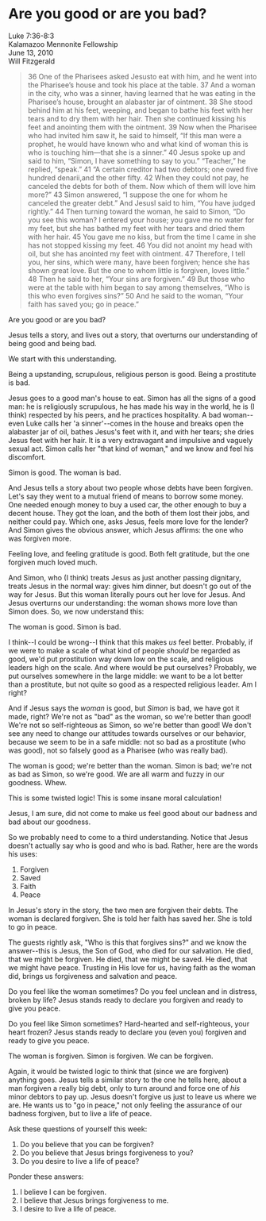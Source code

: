 # Are you good or are you bad? #
Luke 7:36-8:3  
Kalamazoo Mennonite Fellowship  
June 13, 2010  
Will Fitzgerald  

> 36 One of the Pharisees asked Jesus​to eat with him, and he went into the Pharisee’s house and took his place at the table. 37 And a woman in the city, who was a sinner, having learned that he was eating in the Pharisee’s house, brought an alabaster jar of ointment. 38 She stood behind him at his feet, weeping, and began to bathe his feet with her tears and to dry them with her hair. Then she continued kissing his feet and anointing them with the ointment. 39 Now when the Pharisee who had invited him saw it, he said to himself, “If this man were a prophet, he would have known who and what kind of woman this is who is touching him—that she is a sinner.” 40 Jesus spoke up and said to him, “Simon, I have something to say to you.” “Teacher,” he replied, “speak.” 41 “A certain creditor had two debtors; one owed five hundred denarii,​and the other fifty. 42 When they could not pay, he canceled the debts for both of them. Now which of them will love him more?” 43 Simon answered, “I suppose the one for whom he canceled the greater debt.” And Jesus​l​ said to him, “You have judged rightly.” 44 Then turning toward the woman, he said to Simon, “Do you see this woman? I entered your house; you gave me no water for my feet, but she has bathed my feet with her tears and dried them with her hair. 45 You gave me no kiss, but from the time I came in she has not stopped kissing my feet. 46 You did not anoint my head with oil, but she has anointed my feet with ointment. 47 Therefore, I tell you, her sins, which were many, have been forgiven; hence she has shown great love. But the one to whom little is forgiven, loves little.” 48 Then he said to her, “Your sins are forgiven.” 49 But those who were at the table with him began to say among themselves, “Who is this who even forgives sins?” 50 And he said to the woman, “Your faith has saved you; go in peace.” 

Are you good or are you bad?

Jesus tells a story, and lives out a story, that overturns our understanding of being good and being bad.

We start with this understanding. 

Being a upstanding, scrupulous, religious person is good. Being a prostitute is bad.

Jesus goes to a good man's house to eat. Simon has all the signs of a good man: he is religiously scrupulous, he has made his way in the world, he is (I think) respected by his peers, and he practices hospitality. A bad woman--even Luke calls her 'a sinner'--comes in the house and breaks open the alabaster jar of oil, bathes Jesus's feet with it, and with her tears; she  dries Jesus feet with her hair. It is a very extravagant and impulsive and vaguely sexual act. Simon calls her "that kind of woman," and we know and feel his discomfort.  

Simon is good. The woman is bad.

And Jesus tells a story about two people whose debts have been forgiven. Let's say they went to a mutual friend of means to borrow some money. One needed enough money to buy a used car, the other enough to buy a decent house. They got the loan, and the both of them lost their jobs, and neither could pay. Which one, asks Jesus, feels more love for the lender? And Simon gives the obvious answer, which Jesus affirms: the one who was forgiven more.

Feeling love, and feeling gratitude is good. Both felt gratitude, but the one forgiven much loved much. 

And Simon, who (I think) treats Jesus as just another passing dignitary, treats Jesus in the normal way: gives him dinner, but doesn't go out of the way for Jesus. But this woman literally pours out her love for Jesus. And Jesus overturns our understanding: the woman shows more love than Simon does. So, we now understand this:

The woman is good. Simon is bad.

I think--I could be wrong--I think that this makes _us_ feel better. Probably, if we were to make a scale of what kind of people _should_ be regarded as good, we'd put prostitution way down low on the scale, and religious leaders high on the scale. And where would be put ourselves? Probably, we put ourselves somewhere in the large middle: we want to be a lot better than a prostitute, but not quite so good as a respected religious leader. Am I right? 

And if Jesus says the _woman_ is good, but _Simon_ is bad, we have got it made, right? We're not as "bad" as the woman, so we're better than good! We're not so self-righteous as Simon, so we're better than good! We don't see any need to change our attitudes towards ourselves or our behavior, because we seem to be in a safe middle: not so bad as a prostitute (who was good), not so falsely good as a Pharisee (who was really bad). 

The woman is good; we're better than the woman. Simon is bad; we're not as bad as Simon, so we're good. We are all warm and fuzzy in our goodness. Whew.

This is some twisted logic! This is some insane moral calculation!

Jesus, I am sure, did not come to make us feel good about our badness and bad about our goodness. 

So we probably need to come to a third understanding. Notice that Jesus doesn't actually say who is good and who is bad. Rather, here are the words his uses:

1. Forgiven
2. Saved
3. Faith
4. Peace

In Jesus's story in the story, the two men are forgiven their debts. The woman is declared forgiven. She is told her faith has saved her. She is told to go in peace.

The guests rightly ask, "Who is this that forgives sins?" and we know the answer--this is Jesus, the Son of God, who died for our salvation. He died, that we might be forgiven. He died, that we might be saved. He died, that we might have peace. Trusting in His love for us, having faith as the woman did, brings us forgiveness and salvation and peace.

Do you feel like the woman sometimes? Do you feel unclean and in distress, broken by life? Jesus stands ready to declare you forgiven and ready to give you peace.

Do you feel like Simon sometimes? Hard-hearted and self-righteous, your heart frozen? Jesus stands ready to declare you (even you) forgiven and ready to give you peace.

The woman is forgiven. Simon is forgiven. We can be forgiven.

Again, it would be twisted logic to think that (since we are forgiven) anything goes. Jesus tells a similar story to the one he tells here, about a man forgiven a really big debt, only to turn around and force one of _his_ minor debtors to pay up. Jesus doesn't forgive us just to leave us where we are. He wants us to "go in peace," not only feeling the assurance of our badness forgiven, but to live a life of peace. 

Ask these questions of yourself this week:

1. Do you believe that you can be forgiven?
2. Do you believe that Jesus brings forgiveness to you?
3. Do you desire to live a life of peace?

Ponder these answers:

1. I believe I can be forgiven.
2. I believe that Jesus brings forgiveness to me.
3. I desire to live a life of peace.



